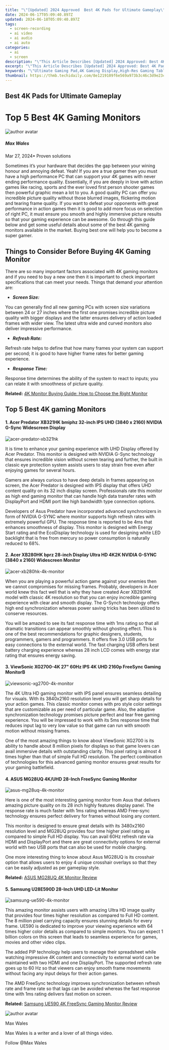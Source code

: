 ```yaml
---
title: "\"[Updated] 2024 Approved  Best 4K Pads for Ultimate Gameplay\""
date: 2024-06-17T05:09:40.897Z
updated: 2024-06-18T05:09:40.897Z
tags: 
  - screen-recording
  - ai video
  - ai audio
  - ai auto
categories: 
  - ai
  - screen
description: "\"This Article Describes [Updated] 2024 Approved: Best 4K Pads for Ultimate Gameplay\""
excerpt: "\"This Article Describes [Updated] 2024 Approved: Best 4K Pads for Ultimate Gameplay\""
keywords: "\"Ultimate Gaming Pad,4K Gaming Display,High-Res Gaming Tablet,Ultimate 4K Play,Top 4K Pads Gameplay,Best Gaming Pad HD,Excellent 4K Gaming Pad\""
thumbnail: https://thmb.techidaily.com/8e1219109f6e569a973b3c46c3d9e23c1f4eabc6e42aa2cadb4595040f5c4520.jpg
---
```


## Best 4K Pads for Ultimate Gameplay

# Top 5 Best 4K Gaming Monitors

![author avatar](https://images.wondershare.com/filmora/article-images/max-wales-author.jpg)

##### Max Wales

 Mar 27, 2024• Proven solutions

Sometimes it’s your hardware that decides the gap between your wining honour and annoying defeat. Yeah! If you are a true gamer then you must have a high performance PC that can support your 4K games with never ending performance quality. Essentially, if you are deeply in love with action games like racing, sports and the ever loved first person shooter games then powerful graphic mean a lot to you. A good quality PC can offer you incredible picture quality without those blurred images, flickering motion and tearing frame quality. If you want to defeat your opponents with great performance in action games then it is good to add more focus on selection of right PC, it must ensure you smooth and highly immersive picture results so that your gaming experience can be awesome. Go through this guide below and get some useful details about some of the best 4K gaming monitors available in the market. Buying best one will help you to become a super gamer.

## Things to Consider Before Buying 4K Gaming Monitor

There are so many important factors associated with 4K gaming monitors and if you need to buy a new one then it is important to check important specifications that can meet your needs. Things that demand your attention are:

* **_Screen Size:_**

You can generally find all new gaming PCs with screen size variations between 24 or 27 inches where the first one promises incredible picture quality with bigger displays and the latter ensures delivery of action loaded frames with wider view. The latest ultra wide and curved monitors also deliver impressive performance.

* **_Refresh Rate:_**

Refresh rate helps to define that how many frames your system can support per second; it is good to have higher frame rates for better gaming experience.

* **_Response Time:_**

Response time determines the ability of the system to react to inputs; you can relate it with smoothness of picture quality.

**Related:** [4K Monitor Buying Guide: How to Choose the Right Monitor](https://tools.techidaily.com/wondershare/filmora/download/)

## Top 5 Best 4K gaming Monitors

#### 1. Acer Predator XB321HK bmiphz 32-inch IPS UHD (3840 x 2160) NVIDIA G-Sync Widescreen Display

![acer-predator-xb321hk](https://images.wondershare.com/filmora/article-images/acer-predator-xb321hk.jpg)

It is time to enhance your gaming experience with UHD Display offered by Acer Predator. This monitor is designed with NVIDIA G-Sync technology that ensures incredible vision without screen tearing and further, the built in classic eye protection system assists users to stay strain free even after enjoying games for several hours.

Gamers are always curious to have deep details in frames appearing on screen, the Acer Predator is designed with IPS display that offers UHD content quality on its 32 inch display screen. Professionals rate this monitor as high end gaming monitor that can handle high data transfer rates with DisplayPort and HDMI port like high bandwidth type connection options.

Developers of Asus Predator have incorporated advanced synchronizers in form of NVIDIA G-SYNC where monitor supports high refresh rates with extremely powerful GPU. The response time is reported to be 4ms that enhances smoothness of display. This monitor is designed with Energy Start rating and the EcoDisplay technology is used for designing white LED backlight that is free from mercury so power consumption is naturally reduced to 68%.

#### 2. Acer XB280HK bprz 28-inch Display Ultra HD 4K2K NVIDIA G-SYNC (3840 x 2160) Widescreen Monitor

![acer-xb280hk-4k-monitor](https://images.wondershare.com/filmora/article-images/acer-xb280hk-4k-monitor.jpg)

When you are playing a powerful action game against your enemies then we cannot compromises for missing frames. Probably, developers in Acer world knew this fact well that is why they have created Acer XB280HK model with classic 4K resolution so that you can enjoy incredible gaming experience with clear and smooth display. The G-Synch technology offers high end synchronization whereas power saving tricks has been utilized to conserve resources.

You will be amazed to see its fast response time with 1ms rating so that all dramatic transitions can appear smoothly without ghosting effect. This is one of the best recommendations for graphic designers, students, programmers, gamers and programmers. It offers five 3.0 USB ports for easy connections to the external world. The fast charging USB offers best battery charging experience whereas 28 inch LCD comes with energy star rating that ensures energy saving.

#### 3. ViewSonic XG2700-4K 27" 60Hz IPS 4K UHD 2160p FreeSync Gaming MonitorB

![viewsonic-xg2700-4k-monitor](https://images.wondershare.com/filmora/article-images/viewsonic-xg2700-4k-monitor-design.jpg)

The 4K Ultra HD gaming monitor with IPS panel ensures seamless detailing for visuals. With its 3840x2160 resolution level you will get sharp details for your action games. This classic monitor comes with pro style color settings that are customizable as per need of particular game. Also, the adaptive synchronization technology promises picture perfect and tear free gaming experience. You will be impressed to work with its 5ms response time that reduces input lag to very low value so that game can run with smooth motion without missing frames.

One of the most amazing things to know about ViewSonic XG2700 is its ability to handle about 8 million pixels for displays so that game lovers can avail immersive details with outstanding clarity. This pixel rating is almost 4 times higher than that of simple Full HD resolution. The perfect combination of technologies for this advanced gaming monitor ensures great results for your gaming battlefield.

#### 4. ASUS MG28UQ 4K/UHD 28-Inch FreeSync Gaming Monitor

![asus-mg28uq-4k-monitor](https://images.wondershare.com/filmora/article-images/asus-mg28uq-4k-monitor.jpg)

Here is one of the most interesting gaming monitor from Asus that delivers amazing picture quality on its 28 inch highly features display panel. The response rate is much faster with 1ms rating whereas AMD Free-sync technology ensures perfect delivery for frames without losing any content.

This monitor is designed to ensure great details with its 3480x2160 resolution level and MG28UQ provides four time higher pixel rating as compared to simple Full HD display. You can avail 60Hz refresh rate via HDMI and DisplayPort and there are great connectivity options for external world with two USB ports that can also be used for mobile charging.

One more interesting thing to know about Asus MG28UQ is its crosshair option that allows users to enjoy 4 unique crosshair overlays so that they can be easily adjusted as per gameplay style.

**Related:** [ASUS MG28UQ 4K Monitor Review](https://tools.techidaily.com/wondershare/filmora/download/)

#### 5. Samsung U28E590D 28-Inch UHD LED-Lit Monitor

![samsung-ue590-4k-monitor](https://images.wondershare.com/filmora/article-images/samsung-ue590-4k-monitor-design.jpg)

This amazing monitor assists users with amazing Ultra HD image quality that provides four times higher resolution as compared to Full HD content. The 8 million pixel carrying capacity ensures stunning details for every frame. UE590 is dedicated to improve your viewing experience with 64 times higher color details as compared to simple monitors. You can expect 1 billion colors on this screen that leads to seamless experience for games, movies and other video clips.

The added PIP technology help users to manage their spreadsheet while watching impressive 4K content and connectivity to external world can be maintained with two HDMI and one DisplayPort. The supported refresh rate goes up to 60 Hz so that viewers can enjoy smooth frame movements without facing any input delays for their action games.

The AMD FreeSync technology improves synchronization between refresh rate and frame rate so that lags can be avoided whereas the fast response time with 1ms rating delivers fast motion on screen.

**Related:** [Samsung UE590 4K FreeSync Gaming Monitor Review](https://tools.techidaily.com/wondershare/filmora/download/)

![author avatar](https://images.wondershare.com/filmora/article-images/max-wales-author.jpg)

Max Wales

Max Wales is a writer and a lover of all things video.

Follow @Max Wales


<ins class="adsbygoogle"
     style="display:block"
     data-ad-format="autorelaxed"
     data-ad-client="ca-pub-7571918770474297"
     data-ad-slot="1223367746"></ins>



<ins class="adsbygoogle"
     style="display:block"
     data-ad-client="ca-pub-7571918770474297"
     data-ad-slot="8358498916"
     data-ad-format="auto"
     data-full-width-responsive="true"></ins>




